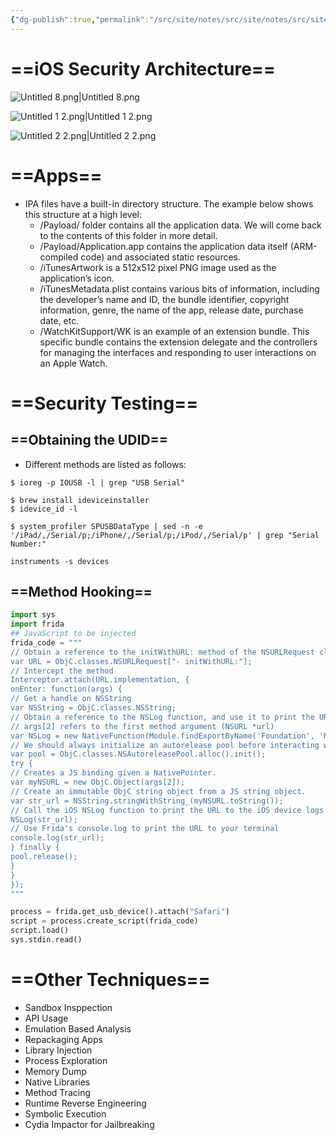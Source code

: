 ```yaml
---
{"dg-publish":true,"permalink":"/src/site/notes/src/site/notes/src/site/notes/src/site/notes/main/cs/owasp-mastg/i-os-platform-overview/i-os-platform-overview/"}
---
```







# ==iOS Security Architecture==

![Untitled 8.png|Untitled 8.png](/img/user/img/Untitled%208.png)

![Untitled 1 2.png|Untitled 1 2.png](/img/user/img/Untitled%201%202.png)

![Untitled 2 2.png|Untitled 2 2.png](/img/user/img/Untitled%202%202.png)

# ==Apps==

- IPA files have a built-in directory structure. The example below shows this structure at a high level:
    - /Payload/ folder contains all the application data. We will come back to the contents of this folder in more detail.
    - /Payload/Application.app contains the application data itself (ARM-compiled code) and associated static resources.
    - /iTunesArtwork is a 512x512 pixel PNG image used as the application’s icon.
    - /iTunesMetadata.plist contains various bits of information, including the developer’s name and ID, the bundle identifier, copyright information, genre, the name of the app, release date, purchase date, etc.
    - /WatchKitSupport/WK is an example of an extension bundle. This specific bundle contains the extension delegate and the controllers for managing the interfaces and responding to user interactions on an Apple Watch.

# ==Security Testing==

## ==Obtaining the UDID==

- Different methods are listed as follows:

```Shell
$ ioreg -p IOUSB -l | grep "USB Serial"

$ brew install ideviceinstaller
$ idevice_id -l

$ system_profiler SPUSBDataType | sed -n -e '/iPad/,/Serial/p;/iPhone/,/Serial/p;/iPod/,/Serial/p' | grep "Serial Number:"

instruments -s devices
```

## ==Method Hooking==

```Python
import sys
import frida
## JavaScript to be injected
frida_code = """
// Obtain a reference to the initWithURL: method of the NSURLRequest class
var URL = ObjC.classes.NSURLRequest["- initWithURL:"];
// Intercept the method
Interceptor.attach(URL.implementation, {
onEnter: function(args) {
// Get a handle on NSString
var NSString = ObjC.classes.NSString;
// Obtain a reference to the NSLog function, and use it to print the URL value
// args[2] refers to the first method argument (NSURL *url)
var NSLog = new NativeFunction(Module.findExportByName('Foundation', 'NSLog'), 'void', ['pointer', '...']);
// We should always initialize an autorelease pool before interacting with Objective-C APIs
var pool = ObjC.classes.NSAutoreleasePool.alloc().init();
try {
// Creates a JS binding given a NativePointer.
var myNSURL = new ObjC.Object(args[2]);
// Create an immutable ObjC string object from a JS string object.
var str_url = NSString.stringWithString_(myNSURL.toString());
// Call the iOS NSLog function to print the URL to the iOS device logs
NSLog(str_url);
// Use Frida's console.log to print the URL to your terminal
console.log(str_url);
} finally {
pool.release();
}
}
});
"""

process = frida.get_usb_device().attach("Safari")
script = process.create_script(frida_code)
script.load()
sys.stdin.read()
```

# ==Other Techniques==

- Sandbox Insppection
- API Usage
- Emulation Based Analysis
- Repackaging Apps
- Library Injection
- Process Exploration
- Memory Dump
- Native Libraries
- Method Tracing
- Runtime Reverse Engineering
- Symbolic Execution
- Cydia Impactor for Jailbreaking